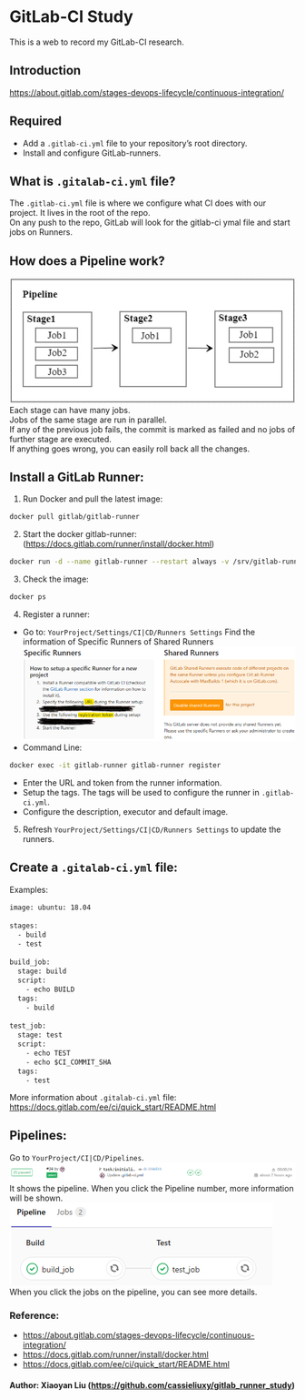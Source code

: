# GitLab-CI Study
This is a web to record my GitLab-CI research.

## Introduction
https://about.gitlab.com/stages-devops-lifecycle/continuous-integration/

## Required
 - Add a `.gitlab-ci.yml` file to your repository’s root directory.
 - Install and configure GitLab-runners.
 
## What is `.gitalab-ci.yml` file?
The `.gitlab-ci.yml` file is where we configure what CI does with our project. It lives in the root of the repo.<br>
On any push to the repo, GitLab will look for the gitlab-ci ymal file and start jobs on Runners.<br/>

## How does a Pipeline work?
![](https://github.com/cassieliuxy/gitlab_runner_study/blob/master/images/Pipeline.png)  
  Each stage can have many jobs.<br>
  Jobs of the same stage are run in parallel.<br/>
  If any of the previous job fails, the commit is marked as failed and no jobs of further stage are executed.<br>
  If anything goes wrong, you can easily roll back all the changes.<br/>

## Install a GitLab Runner:
1. Run Docker and pull the latest image:
```Bash
docker pull gitlab/gitlab-runner
```
2. Start the docker gitlab-runner: (https://docs.gitlab.com/runner/install/docker.html)
```Bash
docker run -d --name gitlab-runner --restart always -v /srv/gitlab-runner/config:/etc/gitlab-runner -v /var/run/docker.sock:/var/run/docker.sock gitlab/gitlab-runner:latest
```
3. Check the image:
```Bash
docker ps
```
4. Register a runner:
  * Go to: `YourProject/Settings/CI|CD/Runners Settings` Find the information of Specific Runners of Shared Runners
  ![](https://github.com/cassieliuxy/gitlab_runner_study/blob/master/images/Runner_Settings.png) 
  * Command Line:
 ```Bash
 docker exec -it gitlab-runner gitlab-runner register
 ```
   * Enter the URL and token from the runner information.
   * Setup the tags. The tags will be used to configure the runner in `.gitlab-ci.yml`.
   * Configure the description, executor and default image.
5. Refresh `YourProject/Settings/CI|CD/Runners Settings` to update the runners.

## Create a `.gitalab-ci.yml` file:
Examples:
```YMAL
image: ubuntu: 18.04

stages:
  - build
  - test
  
build_job:
  stage: build
  script:
    - echo BUILD
  tags:
    - build

test_job:
  stage: test
  script:
    - echo TEST
    - echo $CI_COMMIT_SHA
  tags:
    - test
```
More information about `.gitalab-ci.yml` file: https://docs.gitlab.com/ee/ci/quick_start/README.html

## Pipelines:
Go to `YourProject/CI|CD/Pipelines`.
![](https://github.com/cassieliuxy/gitlab_runner_study/blob/master/images/Jobs.png) 
It shows the pipeline. When you click the Pipeline number, more information will be shown.
![](https://github.com/cassieliuxy/gitlab_runner_study/blob/master/images/Pipeline_Details.png) <br>
When you click the jobs on the pipeline, you can see more details.<br/>


### Reference:
 - https://about.gitlab.com/stages-devops-lifecycle/continuous-integration/
 - https://docs.gitlab.com/runner/install/docker.html
 - https://docs.gitlab.com/ee/ci/quick_start/README.html

#### Author: Xiaoyan Liu (https://github.com/cassieliuxy/gitlab_runner_study)
